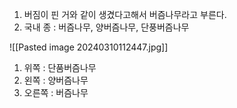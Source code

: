 1.  버짐이 핀 거와 같이 생겼다고해서 버즘나무라고 부른다.
2.  국내 종 :  버즘나무, 양버즘나무, 단풍버즘나무

![[Pasted image 20240310112447.jpg]]
1) 위쪽 : 단품버즘나무
2) 왼쪽 : 양버즘나무
3) 오른쪽 : 버즘나무
